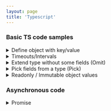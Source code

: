 ```yaml
---
layout: page
title: 'Typescript'
---
```


### Basic TS code samples

<!-- ************************* -->
<!-- * [START] Define object with key/value * -->
<!-- ************************* -->
<details>
<summary>Define object with key/value</summary>

```typescript
interface MyObject {
  [key: string]: string | number
}
// or
interface MyObject = Record<string, string | number>
```

</details>
<!-- ************************* -->
<!-- * [END] Define object with key/value * -->
<!-- ************************* -->

<!-- ************************* -->
<!-- * [START] Timeouts/Intervals * -->
<!-- ************************* -->
<details>
<summary>Timeouts/Intervals</summary>

```typescript
const timer: ReturnType<typeof setTimeout> = setTimeout(() => { ... })
const interval: ReturnType<typeof setInterval> = setInterval(() => { ... })
```

</details>
<!-- ************************* -->
<!-- * [END] Timeouts * -->
<!-- ************************* -->

<!-- ************************* -->
<!-- * [START] Extend type without some fields (Omit) * -->
<!-- ************************* -->
<details>
<summary>Extend type without some fields (Omit)</summary>

```typescript
interface MainComponentProps {
  wantThat: boolean
  notThat: boolean
}

interface SubComponentProps extends Omit<MainComponentProps, 'notThat'> {
  specificToSubComponent: string
}
// accessing SubComponentProps.wantThat will work, SubComponentProps.notThat will throw
```

</details>
<!-- ************************* -->
<!-- * [END] Extend type without some fields (Omit) * -->
<!-- ************************* -->

<!-- ************************* -->
<!-- * [START] Pick fields from a type (Pick)* -->
<!-- ************************* -->
<details>
<summary>Pick fields from a type (Pick)</summary>

```typescript
interface ParentType {
  want: string
  dontWant: string
}

type PickedType = Pick<ParentType, "want">

const myObject: PickedType = {
  want: "Something",
}
// myObject.dontWant doesnt exist
```

</details>
<!-- ************************* -->
<!-- * [END] Pick fields from a type (Pick)* -->
<!-- ************************* -->


<!-- ************************* -->
<!-- * [START] Readonly / Immutable object values * -->
<!-- ************************* -->
<details>
<summary>Readonly / Immutable object values</summary>

```typescript
const params = { val: 'hello' } // type string, TS would accept value changes
const params = { val: 'hello' } as const // type "hello", TS throws if you try to update val
```

</details>
<!-- ************************* -->
<!-- * [END] Readonly / Immutable object values * -->
<!-- ************************* -->

<!-- ************************* -->
<!-- * [START] Asynchronous * -->
<!-- ************************* -->

### Asynchronous code

<details>
<summary>Promise</summary>

```typescript
async function myAsyncFunction(): Promise<string> {
  return 'Hi!'
}

const resultWithAwait = await myAsyncFunction()
myAsyncFunction().then(resultWithChaining => {})
// highlight-next-line
// resultWithAwait and resultWithChaining implicit type is String
```

</details>
<!-- ************************* -->
<!-- * [END] Asynchronous * -->
<!-- ************************* -->
